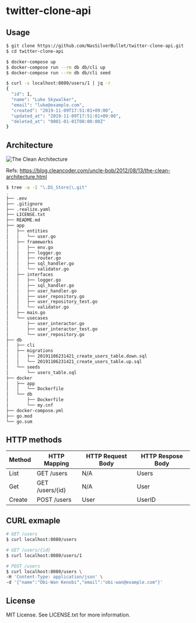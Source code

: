 # twitter-clone-api

## Usage

```sh
$ git clone https://github.com/NasSilverBullet/twitter-clone-api.git
$ cd twitter-clone-api

$ docker-compose up
$ docker-compose run --rm db db/cli up
$ docker-compose run --rm db db/cli seed

$ curl -s localhost:8080/users/1 | jq -r
{
  "id": 1,
  "name": "Luke Skywalker",
  "email": "luke@example.com",
  "created": "2019-11-09T17:51:01+09:00",
  "updated_at": "2019-11-09T17:51:01+09:00",
  "deleted_at": "0001-01-01T00:00:00Z"
}
```

## Architecture

![The Clean Architecture](
https://blog.cleancoder.com/uncle-bob/images/2012-08-13-the-clean-architecture/CleanArchitecture.jpg
"The Clean Architecture"
)

Refs: <https://blog.cleancoder.com/uncle-bob/2012/08/13/the-clean-architecture.html>

```sh
$ tree -a -I "\.DS_Store|\.git"
.
├── .env
├── .gitignore
├── .realize.yaml
├── LICENSE.txt
├── README.md
├── app
│   ├── entities
│   │   └── user.go
│   ├── frameworks
│   │   ├── env.go
│   │   ├── logger.go
│   │   ├── router.go
│   │   ├── sql_handler.go
│   │   └── validator.go
│   ├── interfaces
│   │   ├── logger.go
│   │   ├── sql_handler.go
│   │   ├── user_handler.go
│   │   ├── user_repository.go
│   │   ├── user_repository_test.go
│   │   └── validator.go
│   ├── main.go
│   └── usecases
│       ├── user_interactor.go
│       ├── user_interactor_test.go
│       └── user_repository.go
├── db
│   ├── cli
│   ├── migrations
│   │   ├── 20191106231421_create_users_table.down.sql
│   │   └── 20191106231421_create_users_table.up.sql
│   └── seeds
│       └── users_table.sql
├── docker
│   ├── app
│   │   └── Dockerfile
│   └── db
│       ├── Dockerfile
│       └── my.cnf
├── docker-compose.yml
├── go.mod
└── go.sum
```

## HTTP methods

| Method | HTTP Mapping     | HTTP Request Body | HTTP Respose Body |
|--------|------------------|-------------------|-------------------|
| List   | GET  /users      | N/A               | Users             |
| Get    | GET  /users/{id} | N/A               | User              |
| Create | POST /users      | User              | UserID            |

## CURL exmaple

```sh
# GET /users
$ curl localhost:8080/users

# GET /users/{id}
$ curl localhost:8080/users/1

# POST /users
$ curl localhost:8080/users \
-H 'Content-Type: application/json' \
-d '{"name":"Obi-Wan Kenobi","email":"obi-wan@example.com"}'
```

## License

MIT License. See LICENSE.txt for more information.
